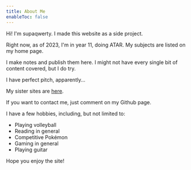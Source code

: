 ```yaml
---
title: About Me
enableToc: false
---
```


Hi! I'm supaqwerty. I made this website as a side project.

Right now, as of 2023, I'm in year 11, doing ATAR. My subjects are listed on my home page.

I make notes and publish them here. I might not have every single bit of content covered, but I do try.

I have perfect pitch, apparently...

My sister sites are [here](townsites.md).

If you want to contact me, just comment on my Github page.

I have a few hobbies, including, but not limited to:
- Playing volleyball
- Reading in general
- Competitive Pokémon
- Gaming in general
- Playing guitar

Hope you enjoy the site!